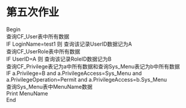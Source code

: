 # 第五次作业
Begin   </br>
查询CF_User表中所有数据   </br>
IF LoginName=test1 则 查询该记录UserID数据记为A   </br>
查询CF_UserRole表中所有数据    </br>
IF UserID=A 则 查询该记录RoleID数据记为B    </br>
查询CF_Privilege表记为a中所有数据和查询Sys_Menu表记为b中所有数据   </br>
IF a.Privilege=B and a.PrivilegeAccess=Sys_Menu and a.PrivilegeOperation=Permit and a.PrivilegeAccess=b.Sys_Menu    </br>
查询Sys_Menu表中MenuName数据   </br>
Print MenuName    </br>
End   </br>
